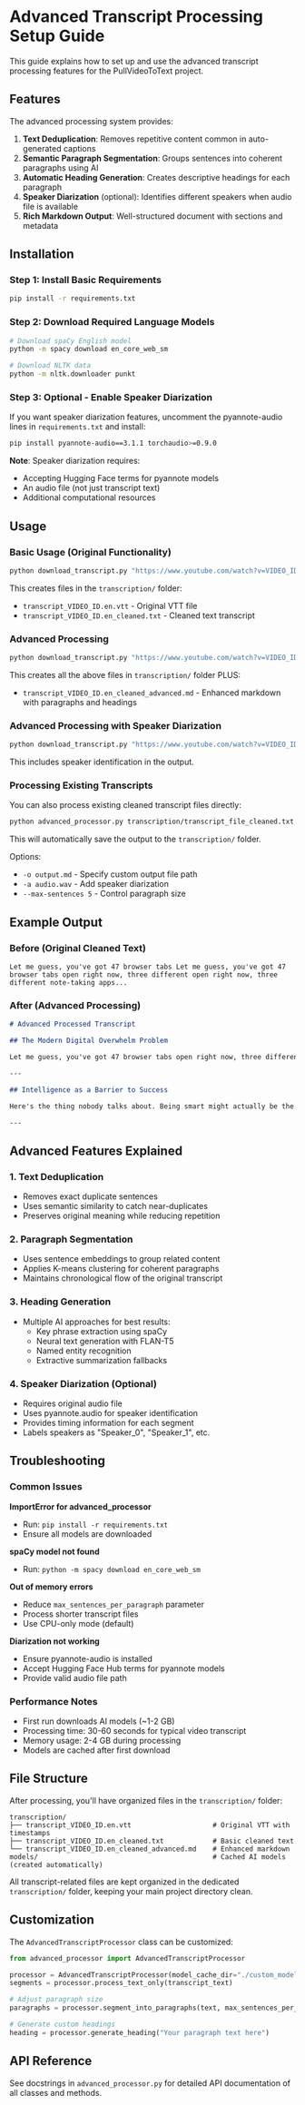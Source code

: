 # Advanced Transcript Processing Setup Guide

This guide explains how to set up and use the advanced transcript processing features for the PullVideoToText project.

## Features

The advanced processing system provides:

1. **Text Deduplication**: Removes repetitive content common in auto-generated captions
2. **Semantic Paragraph Segmentation**: Groups sentences into coherent paragraphs using AI
3. **Automatic Heading Generation**: Creates descriptive headings for each paragraph
4. **Speaker Diarization** (optional): Identifies different speakers when audio file is available
5. **Rich Markdown Output**: Well-structured document with sections and metadata

## Installation

### Step 1: Install Basic Requirements

```bash
pip install -r requirements.txt
```

### Step 2: Download Required Language Models

```bash
# Download spaCy English model
python -m spacy download en_core_web_sm

# Download NLTK data
python -m nltk.downloader punkt
```

### Step 3: Optional - Enable Speaker Diarization

If you want speaker diarization features, uncomment the pyannote-audio lines in `requirements.txt` and install:

```bash
pip install pyannote-audio==3.1.1 torchaudio>=0.9.0
```

**Note**: Speaker diarization requires:
- Accepting Hugging Face terms for pyannote models
- An audio file (not just transcript text)
- Additional computational resources

## Usage

### Basic Usage (Original Functionality)

```bash
python download_transcript.py "https://www.youtube.com/watch?v=VIDEO_ID"
```

This creates files in the `transcription/` folder:
- `transcript_VIDEO_ID.en.vtt` - Original VTT file
- `transcript_VIDEO_ID.en_cleaned.txt` - Cleaned text transcript

### Advanced Processing

```bash
python download_transcript.py "https://www.youtube.com/watch?v=VIDEO_ID" --advanced
```

This creates all the above files in `transcription/` folder PLUS:
- `transcript_VIDEO_ID.en_cleaned_advanced.md` - Enhanced markdown with paragraphs and headings

### Advanced Processing with Speaker Diarization

```bash
python download_transcript.py "https://www.youtube.com/watch?v=VIDEO_ID" --advanced --audio-file "path/to/audio.wav"
```

This includes speaker identification in the output.

### Processing Existing Transcripts

You can also process existing cleaned transcript files directly:

```bash
python advanced_processor.py transcription/transcript_file_cleaned.txt
```

This will automatically save the output to the `transcription/` folder.

Options:
- `-o output.md` - Specify custom output file path
- `-a audio.wav` - Add speaker diarization
- `--max-sentences 5` - Control paragraph size

## Example Output

### Before (Original Cleaned Text)
```
Let me guess, you've got 47 browser tabs Let me guess, you've got 47 browser tabs open right now, three different open right now, three different note-taking apps...
```

### After (Advanced Processing)
```markdown
# Advanced Processed Transcript

## The Modern Digital Overwhelm Problem

Let me guess, you've got 47 browser tabs open right now, three different note-taking apps, and a 5-year plan that you've revised every month for the past 5 years. Sound familiar?

---

## Intelligence as a Barrier to Success  

Here's the thing nobody talks about. Being smart might actually be the reason you're not successful. I know that sounds insane. You've been told your whole life that intelligence is your greatest asset.

---
```

## Advanced Features Explained

### 1. Text Deduplication
- Removes exact duplicate sentences
- Uses semantic similarity to catch near-duplicates
- Preserves original meaning while reducing repetition

### 2. Paragraph Segmentation
- Uses sentence embeddings to group related content
- Applies K-means clustering for coherent paragraphs
- Maintains chronological flow of the original transcript

### 3. Heading Generation
- Multiple AI approaches for best results:
  - Key phrase extraction using spaCy
  - Neural text generation with FLAN-T5
  - Named entity recognition
  - Extractive summarization fallbacks

### 4. Speaker Diarization (Optional)
- Requires original audio file
- Uses pyannote.audio for speaker identification  
- Provides timing information for each segment
- Labels speakers as "Speaker_0", "Speaker_1", etc.

## Troubleshooting

### Common Issues

**ImportError for advanced_processor**
- Run: `pip install -r requirements.txt`
- Ensure all models are downloaded

**spaCy model not found**
- Run: `python -m spacy download en_core_web_sm`

**Out of memory errors**
- Reduce `max_sentences_per_paragraph` parameter
- Process shorter transcript files
- Use CPU-only mode (default)

**Diarization not working**
- Ensure pyannote-audio is installed
- Accept Hugging Face Hub terms for pyannote models
- Provide valid audio file path

### Performance Notes

- First run downloads AI models (~1-2 GB)
- Processing time: 30-60 seconds for typical video transcript
- Memory usage: 2-4 GB during processing
- Models are cached after first download

## File Structure

After processing, you'll have organized files in the `transcription/` folder:

```
transcription/
├── transcript_VIDEO_ID.en.vtt                    # Original VTT with timestamps
├── transcript_VIDEO_ID.en_cleaned.txt            # Basic cleaned text  
└── transcript_VIDEO_ID.en_cleaned_advanced.md    # Enhanced markdown
models/                                           # Cached AI models (created automatically)
```

All transcript-related files are kept organized in the dedicated `transcription/` folder, keeping your main project directory clean.

## Customization

The `AdvancedTranscriptProcessor` class can be customized:

```python
from advanced_processor import AdvancedTranscriptProcessor

processor = AdvancedTranscriptProcessor(model_cache_dir="./custom_models")
segments = processor.process_text_only(transcript_text)

# Adjust paragraph size
paragraphs = processor.segment_into_paragraphs(text, max_sentences_per_paragraph=3)

# Generate custom headings
heading = processor.generate_heading("Your paragraph text here")
```

## API Reference

See docstrings in `advanced_processor.py` for detailed API documentation of all classes and methods.